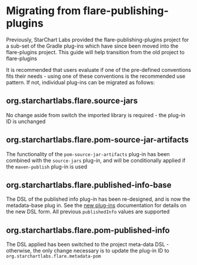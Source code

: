 # Migrating from flare-publishing-plugins

Previously, StarChart Labs provided the flare-publishing-plugins project for a sub-set of the Gradle plug-ins which have since been moved into the flare-plugins project. This guide will help transition from the old project to flare-plugins

It is recommended that users evaluate if one of the pre-defined conventions fits their needs - using one of these conventions is the recommended use pattern. If not, individual plug-ins can be migrated as follows:

## org.starchartlabs.flare.source-jars

No change aside from switch the imported library is required - the plug-in ID is unchanged

## org.starchartlabs.flare.pom-source-jar-artifacts

The functionality of the `pom-source-jar-artifacts` plug-in has been combined with the `source-jars` plug-in, and will be conditionally applied if the `maven-publish` plug-in is used

## org.starchartlabs.flare.published-info-base

The DSL of the published info plug-in has been re-designed, and is now the metadata-base plug in. See the [new plug-ins](./PLUGINS.md) documentation for details on the new DSL form. All previous `publishedInfo` values are supported

## org.starchartlabs.flare.pom-published-info

The DSL applied has been switched to the project meta-data DSL - otherwise, the only change necessary is to update the plug-in ID to `org.starchartlabs.flare.metadata-pom`